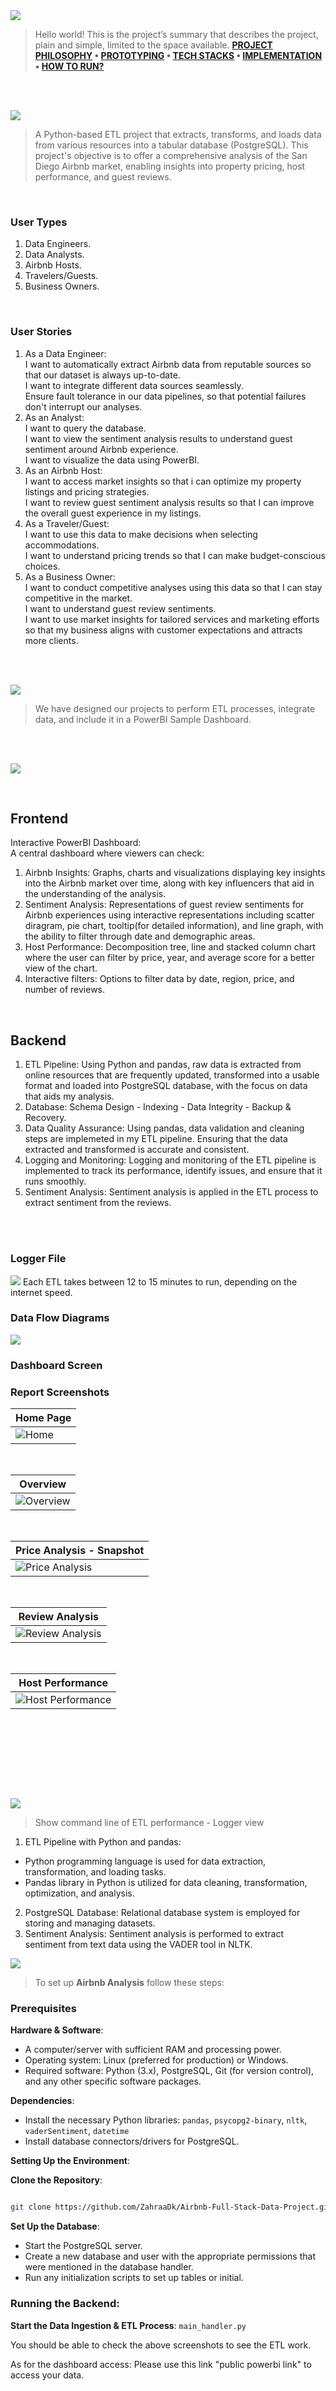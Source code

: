 
<img  src="./readme/title1.svg"/>

<div>

> Hello world! This is the project’s summary that describes the project, plain and simple, limited to the space available.
**[PROJECT PHILOSOPHY](#project-philosophy) • [PROTOTYPING](#prototyping) • [TECH STACKS](#stacks) • [IMPLEMENTATION](#demo) • [HOW TO RUN?](#run)**

</div> 
  

<br><br>

<!-- project philosophy -->

<a  name="philosophy" ></a>
<img  src="./readme/title2.svg" id="project-philosophy"/>

> A Python-based ETL project that extracts, transforms, and loads data from various resources into a tabular database (PostgreSQL). This project's objective is to offer a comprehensive analysis of the San Diego Airbnb market, enabling insights into property pricing, host performance, and guest reviews. 

<br>

  

### User Types

 

1. Data Engineers.
2. Data Analysts.
3. Airbnb Hosts.
4. Travelers/Guests.
5. Business Owners.
  

<br>

  

### User Stories

  
1. As a Data Engineer: <br>
	I want to automatically extract Airbnb data from reputable sources so that our dataset is always up-to-date. <br>
	I want to integrate different data sources seamlessly. <br>
	Ensure fault tolerance in our data pipelines, so that potential failures don't interrupt our analyses. <br>
2. As an Analyst: <br>
	I want to query the database. <br>
	I want to view the sentiment analysis results to understand guest sentiment around Airbnb experience. <br>
	I want to visualize the data using PowerBI. <br>
3. As an Airbnb Host: <br>
	I want to access market insights so that i can optimize my property listings and pricing strategies. <br>
	I want to review guest sentiment analysis results so that I can improve the overall guest experience in my listings. <br>
4. As a Traveler/Guest: <br>
	I want to use this data to make decisions when selecting accommodations. <br>
	I want to understand pricing trends so that I can make budget-conscious choices. <br>
5. As a Business Owner: <br>
	I want to conduct competitive analyses using this data so that I can stay competitive in the market. <br>
	I want to understand guest review sentiments. <br>
	I want to use market insights for tailored services and marketing efforts so that my business aligns with customer expectations and attracts more clients. <br>


<br><br>

<!-- Prototyping -->
<img  src="./readme/title3.svg"  id="prototyping"/>

> We have designed our projects to perform ETL processes, integrate data, and include it in a PowerBI Sample Dashboard.

  


  


  
<br><br>
<!-- Tech stacks -->

<a  name="stacks"></a>
<img  src="./readme/title4.svg" id="stacks" />

<br>


## Frontend

Interactive PowerBI Dashboard: <br>
A central dashboard where viewers can check: <br>

1. Airbnb Insights: Graphs, charts and visualizations displaying key insights into the Airbnb market over time, along with key influencers that aid in the understanding of the analysis.
2. Sentiment Analysis: Representations of guest review sentiments for Airbnb experiences using interactive representations including scatter diragram, pie chart, tooltip(for detailed information), and line graph, with the ability to filter through date and demographic areas. 
3. Host Performance: Decomposition tree, line and stacked column chart where the user can filter by price, year, and average score for a better view of the chart. 
4. Interactive filters: Options to filter data by date, region, price, and number of reviews. 


  

<br>

  

## Backend

1. ETL Pipeline: Using Python and pandas, raw data is extracted from online resources that are frequently updated, transformed into a usable format and loaded into PostgreSQL database, with the focus on data that aids my analysis.
2. Database: Schema Design - Indexing - Data Integrity - Backup & Recovery.
3. Data Quality Assurance: Using pandas, data validation and cleaning steps are implemeted in my ETL pipeline. Ensuring that the data extracted and transformed is accurate and consistent.
4. Logging and Monitoring: Logging and monitoring of the ETL pipeline is implemented to track its performance, identify issues, and ensure that it runs smoothly.
5. Sentiment Analysis: Sentiment analysis is applied in the ETL process to extract sentiment from the reviews. 

<br>

<br>

### Logger File

  



 <img src = "./screenshots/logging_trial.png" />
Each ETL takes between 12 to 15 minutes to run, depending on the internet speed. 
  
  

### Data Flow Diagrams

  

<img src = "./screenshots/db_schema_airbnb.png" />
  
### Dashboard Screen

### Report Screenshots

| Home Page |
| ----------|
|![Home](./screenshots/airbnb_sc_1.png) |
 

<br>

| Overview |
| ----------|
|![Overview](./screenshots/airbnb_sc_2.png) | 


 <br> 
  
| Price Analysis - Snapshot |
| ----------|
|![Price Analysis](./screenshots/airbnb_sc_3.png) | 


  
<br>

| Review Analysis |
| ----------|
|![Review Analysis](./screenshots/airbnb_recording.gif) | 


 <br> 
 
| Host Performance |
| ----------|
|![Host Performance](./screenshots/airbnb_sc_5.png) | 


 <br> 



  
  

<br><br>



<!-- | Data Transfer Demo |

| ---|

| ![fsdaf](./readme/implementation/arduino_data.png) | -->

<br><br>



<!-- Implementation -->

<a  name="Demo"  ></a>
<img  src="./readme/title5.svg" id="#demo"/>

> Show command line of ETL performance - Logger view
1. ETL Pipeline with Python and pandas:
- Python programming language is used for data extraction, transformation, and loading tasks.
- Pandas library in Python is utilized for data cleaning, transformation, optimization, and analysis. 
2. PostgreSQL Database: Relational database system is employed for storing and managing datasets. 
3. Sentiment Analysis: Sentiment analysis is performed to extract sentiment from text data using the VADER tool in NLTK.
  


<!-- How to run -->

<a  name="run"  ></a>
<img  src="./readme/title6.svg" id="run"/>
  

> To set up **Airbnb Analysis** follow these steps:

### Prerequisites


**Hardware & Software**:

-   A computer/server with sufficient RAM and processing power.
-   Operating system: Linux (preferred for production) or Windows.
-   Required software: Python (3.x), PostgreSQL, Git (for version control), and any other specific software packages.
  
  

**Dependencies**:

-   Install the necessary Python libraries: `pandas`, `psycopg2-binary`, `nltk`, `vaderSentiment`, `datetime`
-   Install database connectors/drivers for PostgreSQL.
  

**Setting Up the Environment**:

**Clone the Repository**:


```sh

git clone https://github.com/ZahraaDk/Airbnb-Full-Stack-Data-Project.git

```

  
**Set Up the Database**:

-   Start the PostgreSQL server.
-   Create a new database and user with the appropriate permissions that were mentioned in the database handler.
-   Run any initialization scripts to set up tables or initial.

### **Running the Backend**:

**Start the Data Ingestion & ETL Process**:
`main_handler.py`


You should be able to check the above screenshots to see the ETL work.

As for the dashboard access: Please use this link "public powerbi link" to access your data.
